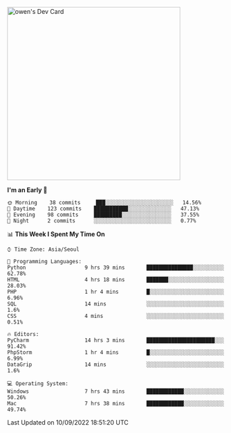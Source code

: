 <a href="https://app.daily.dev/owen_9066"><img src="https://api.daily.dev/devcards/51e5c69f10114f2abe0ae390c27b0828.png?r=hyb" width="400" alt="owen's Dev Card"/></a>

 
 <!--START_SECTION:waka-->
**I'm an Early 🐤** 

```text
🌞 Morning    38 commits     ███░░░░░░░░░░░░░░░░░░░░░░   14.56% 
🌆 Daytime    123 commits    ███████████░░░░░░░░░░░░░░   47.13% 
🌃 Evening    98 commits     █████████░░░░░░░░░░░░░░░░   37.55% 
🌙 Night      2 commits      ░░░░░░░░░░░░░░░░░░░░░░░░░   0.77%

```


📊 **This Week I Spent My Time On** 

```text
⌚︎ Time Zone: Asia/Seoul

💬 Programming Languages: 
Python                   9 hrs 39 mins       ███████████████░░░░░░░░░░   62.78% 
HTML                     4 hrs 18 mins       ███████░░░░░░░░░░░░░░░░░░   28.03% 
PHP                      1 hr 4 mins         █░░░░░░░░░░░░░░░░░░░░░░░░   6.96% 
SQL                      14 mins             ░░░░░░░░░░░░░░░░░░░░░░░░░   1.6% 
CSS                      4 mins              ░░░░░░░░░░░░░░░░░░░░░░░░░   0.51%

🔥 Editors: 
PyCharm                  14 hrs 3 mins       ██████████████████████░░░   91.42% 
PhpStorm                 1 hr 4 mins         █░░░░░░░░░░░░░░░░░░░░░░░░   6.99% 
DataGrip                 14 mins             ░░░░░░░░░░░░░░░░░░░░░░░░░   1.6%

💻 Operating System: 
Windows                  7 hrs 43 mins       ████████████░░░░░░░░░░░░░   50.26% 
Mac                      7 hrs 38 mins       ████████████░░░░░░░░░░░░░   49.74%

```


 Last Updated on 10/09/2022 18:51:20 UTC
<!--END_SECTION:waka-->
